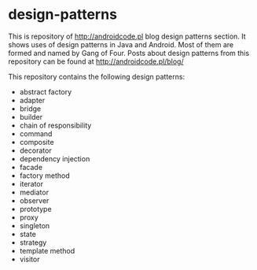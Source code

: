 # design-patterns

This is repository of http://androidcode.pl blog design patterns section. It shows uses of design patterns in Java and Android. Most of them are formed and named by Gang of Four. Posts about design patterns from this repository can be found at http://androidcode.pl/blog/

This repository contains the following design patterns:
- abstract factory
- adapter
- bridge
- builder
- chain of responsibility
- command
- composite
- decorator
- dependency injection
- facade
- factory method
- iterator
- mediator
- observer
- prototype
- proxy
- singleton
- state
- strategy
- template method
- visitor
